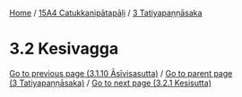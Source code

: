 
[Home](/) / [15A4 Catukkanipātapāḷi](../../15A4.md) / [3 Tatiyapaṇṇāsaka](../3.md)

# 3.2 Kesivagga


[Go to previous page (3.1.10 Āsīvisasutta)](3.1/3.1.10.md) / [Go to parent page (3 Tatiyapaṇṇāsaka)](../3.md) / [Go to next page (3.2.1 Kesisutta)](3.2/3.2.1.md)


